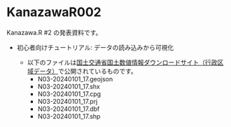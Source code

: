 # KanazawaR002

Kanazawa.R #2 の発表資料です。

-   初心者向けチュートリアル: データの読み込みから可視化

    -   以下のファイルは[国土交通省国土数値情報ダウンロードサイト（行政区域データ）](https://nlftp.mlit.go.jp/ksj/gml/datalist/KsjTmplt-N03-2024.html)で公開されているものです。
        -   N03-20240101_17.geojson
        -   N03-20240101_17.shx
        -   N03-20240101_17.cpg
        -   N03-20240101_17.prj
        -   N03-20240101_17.dbf
        -   N03-20240101_17.shp
